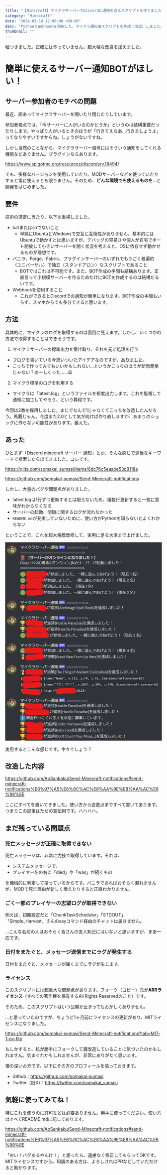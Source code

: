```yaml
---
title: "【Minecraft】マイクラサーバーでDiscordに通知を送るスクリプトを作りました"
category: "Minecraft"
date: "2024-03-14 12:00:00 +09:00"
desc: "PythonとWebhookを利用した、マイクラ通知用スクリプトを作成（改造）しました。その使い方について説明しています。"
thumbnail: ""
---
```


嘘つきました。正確には作っていません。超大幅な改良を加えました。

# 簡単に使えるサーバー通知BOTがほしい！
## サーバー参加者のモチベの問題
最近、訳あってマイクラサーバーを開いたり閉じたりしています。

参加者視点では、「今サーバーに人がいるのかどうか」というのは結構重要だったりします。やっぱり人がいるときのほうが「行きてえなあ…行きましょうよ」ってなりやすいですからね。しょうがないですね。

しかし当然のことながら、マイクラサーバー自体にはそういう通知をしてくれる機能などありません。プラグインならあります。

https://www.spigotmc.org/resources/discordsrv.18494/

でも、多様なバージョンを使用していたり、MODサーバーなどを使っていたりすると常に使えるとも限りません。そのため、**どんな環境でも使えるものを**…と開発をはじめました。

## 要件
技術の選定に当たり、以下を重視しました。
- batまたはshでないこと
  - 単純にUbuntuとWindowsで交互に互換性がありません。基本的にはUbuntuで動かすとは思いますが、デバッグの容易さや個人が自宅でポート開放して小さいサーバーを開く状況を考えると、OSに依存せず動かせるものが理想です。
- バニラ、Forge、Fabric、プラグインサーバーのいずれでもうごく普遍的（ユニバーサル）で独立（スタンドアロン）なスクリプトであること
  - BOTではこれは不可能です。また、BOT作成の手間も結構あります。正直言って小規模サーバーを作るためだけにBOTを作成するのは結構だるいです。
- Webhookを使用すること
  - これができるとDiscordでの通知が簡単になります。BOT作成の手間もいらず、スマホからでも多分できると思います。

## 方法
具体的に、マイクラのログを取得するのは面倒に見えます。しかし、いくつかの方法で取得することはできそうです。

1. マイクラサーバーの標準出力を受け取り、それを元に処理を行う
  - ブログを書いている今思いついたアイデアなのですが、[ありました](https://qiita.com/yutake27/items/033155608d64eac0adc2)。
  - こっちで作ってみてもいいかもしれない…というかこっちのほうが断然簡単じゃない？あーしくった……😫
2. マイクラ標準のログを利用する
  - マイクラは「latest.log」というファイルを都度出力します。これを監視して通知に加工してやろう、という算段です。

今回は2番を採用しました。まじでなんで1じゃなくてこっちを改造したんだろう。馬鹿じゃん。今度また2.0として気が向けば作り直しますが、あまりのショックに作らない可能性があります。萎えた。

## あった
ひとまず「Discord minecraft サーバー 通知」とか、そんな感じで適当なキーワードで検索したら出てきました。コレです。

https://qiita.com/somakai_sumasi/items/6dc76c5eaabe53c8118e

https://github.com/somakai-sumasi/Send-Minecraft-notifications

しかし、大量のバグや問題点がありました。

- latest.logは1行ずつ更新するとは限らないため、複数行更新すると一気に意味がわからなくなる
- サーバーの起動、閉鎖に関するログが流れなかった
- `README.md`が充実していないために、使い方がPythonを知らないとよくわからない

ということで、これを超大規模改修して、実用に足る水準まで上げました。

![screenshot](./image.png)

実用するとこんな感じです。中々でしょう？

## 改造した内容
https://github.com/AoSankaku/Send-Minecraft-notifications#send-minecraft-notifications%E6%97%A5%E6%9C%AC%E8%AA%9E%E8%AA%AC%E6%98%8E

ここにすべてを置いてきました。使い方から変更点まですべて書いてあります。つまりこの記事はただの宣伝用です。ハハハハ。

## まだ残っている問題点

### 死亡メッセージが正確に取得できない

死亡メッセージは、非常に力技で取得しています。それは、

- システムメッセージで、
- プレイヤー名の右に「died」や「was」が続くもの

を機械的に判定して拾っているからです。バニラであればおそらく漏れませんが、MODで死亡理由が新しく増えたりすると正直わかりません。

### ごく一部のプレイヤーの志望ログが取得できない

例えば、初期設定だと「ChunkTaskScheduler」「STDOUT」「Simple_Harvest」さんのsayコマンド経由のチャットは届きません。

…こんな名前の人はおそらく皆さんの友人知己にはいないと思いますが、まあ一応です。

### 日付をまたぐと、メッセージ送信までにラグが発生する

日付をまたぐと、メッセージが届くまでにラグが生じます。

### ライセンス

このスクリプトには超重大な問題点があります。フォーク（コピー）元が**ARRライセンス**（すべての著作権を保有するAll Rights Reservedのこと）です。

そのため、このスクリプトはいつ公開が止まってもおかしくありません。

…と思っていたのですが、ちょうど1ヶ月前にライセンスの更新があり、MITライセンスになりました。

https://github.com/somakai-sumasi/Send-Minecraft-notifications?tab=MIT-1-ov-file

もしかすると、私が勝手にフォークして魔改造していることに気づいたのかもしれません。気まぐれかもしれませんが、非常にありがたく思います。

懐の深いお方です。以下にその方のプロフィールを貼っておきます。

- Github：https://github.com/somakai-sumasi
- Twitter（旧X）：https://twitter.com/somakai_sumasi

## 気軽に使ってみてね！

特にこれを使うのに許可などは必要ありません。勝手に使ってください。使い方はすべてREADME.mdに記してあります。

https://github.com/AoSankaku/Send-Minecraft-notifications#send-minecraft-notifications%E6%97%A5%E6%9C%AC%E8%AA%9E%E8%AA%AC%E6%98%8E

「おい！バグあるやんけ！」と思ったら、遠慮なく修正してもらってOKです。MITライセンスですから。知識のある方は、よろしければPRなどしていただけると助かります。
